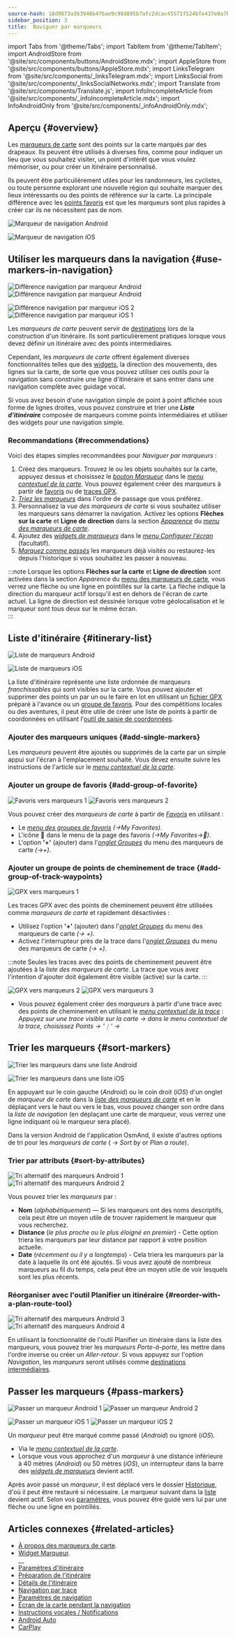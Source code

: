 ```yaml
---
source-hash: 18d9873a363946b476ae9c98d895b7afc2dcac45571f524bfe437e0a7bba8153
sidebar_position: 3
title:  Naviguer par marqueurs
---
```


import Tabs from '@theme/Tabs';
import TabItem from '@theme/TabItem';
import AndroidStore from '@site/src/components/buttons/AndroidStore.mdx';
import AppleStore from '@site/src/components/buttons/AppleStore.mdx';
import LinksTelegram from '@site/src/components/_linksTelegram.mdx';
import LinksSocial from '@site/src/components/_linksSocialNetworks.mdx';
import Translate from '@site/src/components/Translate.js';
import InfoIncompleteArticle from '@site/src/components/_infoIncompleteArticle.mdx';
import InfoAndroidOnly from '@site/src/components/_infoAndroidOnly.mdx';

## Aperçu {#overview}

Les [marqueurs de carte](../../personal/markers.md) sont des points sur la carte marqués par des drapeaux. Ils peuvent être utilisés à diverses fins, comme pour indiquer un lieu que vous souhaitez visiter, un point d'intérêt que vous voulez mémoriser, ou pour créer un itinéraire personnalisé.

Ils peuvent être particulièrement utiles pour les randonneurs, les cyclistes, ou toute personne explorant une nouvelle région qui souhaite marquer des lieux intéressants ou des points de référence sur la carte. La principale différence avec les [points favoris](../../personal/favorites.md) est que les marqueurs sont plus rapides à créer car ils ne nécessitent pas de nom.

<Tabs groupId="operating-systems" queryString="current-os">

<TabItem value="android" label="Android">  

![Marqueur de navigation Android](@site/static/img/navigation/marker/navigation_marker_android.png)

</TabItem>

<TabItem value="ios" label="iOS">

![Marqueur de navigation iOS](@site/static/img/navigation/marker/navigation_marker_ios.png)

</TabItem>

</Tabs>


## Utiliser les marqueurs dans la navigation {#use-markers-in-navigation}

<Tabs groupId="operating-systems" queryString="current-os">

<TabItem value="android" label="Android">  

 ![Différence navigation par marqueur Android](@site/static/img/navigation/marker/markers_ex_andr_2.png) ![Différence navigation par marqueur Android](@site/static/img/navigation/marker/markers_ex_andr_1.png)

</TabItem>

<TabItem value="ios" label="iOS">

![Différence navigation par marqueur iOS 2](@site/static/img/navigation/marker/markers_ex_ios_2.png) ![Différence navigation par marqueur iOS 1](@site/static/img/navigation/marker/markers_ex_ios_1.png)

</TabItem>

</Tabs>

Les *marqueurs de carte* peuvent servir de [destinations](./route-navigation#set-destinations) lors de la construction d'un itinéraire. Ils sont particulièrement pratiques lorsque vous devez définir un itinéraire avec des points intermédiaires.

Cependant, les *marqueurs de carte* offrent également diverses fonctionnalités telles que des [widgets](../../widgets/markers.md), la direction des mouvements, des lignes sur la carte, de sorte que vous pouvez utiliser ces outils pour la navigation sans construire une ligne d'itinéraire et sans entrer dans une navigation complète avec guidage vocal.

Si vous avez besoin d'une navigation simple de point à point affichée sous forme de lignes droites, vous pouvez construire et trier une ***Liste d'itinéraire*** composée de marqueurs comme points intermédiaires et utiliser des widgets pour une navigation simple.


### Recommandations {#recommendations}

Voici des étapes simples recommandées pour *Naviguer par marqueurs* :

1. Créez des marqueurs. Trouvez le ou les objets souhaités sur la carte, appuyez dessus et choisissez le *[bouton Marqueur](../../personal/markers.md#add--edit-markers)* dans le *[menu contextuel de la carte](../../map/map-context-menu.md#add--edit-marker)*. Vous pouvez également créer des marqueurs à partir de [favoris](#add-group-of-favorite) ou de [traces GPX](#add-group-of-track-waypoints).
2. [*Triez les marqueurs*](#sort-markers) dans l'ordre de passage que vous préférez.
3. Personnalisez la *vue des marqueurs de carte* si vous souhaitez utiliser les marqueurs sans démarrer la navigation. Activez les options **Flèches sur la carte** et **Ligne de direction** dans la section *[Apparence](../../personal/markers.md#appearance-on-the-map)* du *[menu des marqueurs de carte](../../personal/markers.md#actions)*.
4. Ajoutez des *[widgets de marqueurs](../../personal/markers.md#markers)* dans le *[menu Configurer l'écran](../../widgets/configure-screen.md)* (facultatif).
5. [*Marquez comme passés*](#pass-markers) les marqueurs déjà visités ou restaurez-les depuis l'historique si vous souhaitez les passer à nouveau.

:::note
Lorsque les options **Flèches sur la carte** et **Ligne de direction** sont activées dans la section *Apparence* du [menu des marqueurs de carte](../../personal/markers.md#appearance-on-the-map), vous verrez une flèche ou une ligne en pointillés sur la carte. La flèche indique la direction du marqueur actif lorsqu'il est en dehors de l'écran de carte actuel. La ligne de direction est dessinée lorsque votre géolocalisation et le marqueur sont tous deux sur le même écran.  
:::


## Liste d'itinéraire {#itinerary-list}

<Tabs groupId="operating-systems" queryString="current-os">

<TabItem value="android" label="Android">  

![Liste de marqueurs Android](@site/static/img/navigation/marker/markers_list_andr.png)

</TabItem>

<TabItem value="ios" label="iOS">

![Liste de marqueurs iOS](@site/static/img/navigation/marker/markers_list_ios.png)

</TabItem>

</Tabs>


La liste d'itinéraire représente une liste ordonnée de marqueurs *franchissables* qui sont visibles sur la carte. Vous pouvez ajouter et supprimer des points un par un ou le faire en lot en utilisant un [fichier GPX](#add-group-of-track-waypoints) préparé à l'avance ou un [groupe de favoris](#add-group-of-favorite). Pour des compétitions locales ou des aventures, il peut être utile de créer une liste de points à partir de coordonnées en utilisant l'[outil de saisie de coordonnées](../../plan-route/coordinate-input.md).


### Ajouter des marqueurs uniques {#add-single-markers}

Les *marqueurs* peuvent être ajoutés ou supprimés de la carte par un simple appui sur l'écran à l'emplacement souhaité. Vous devez ensuite suivre les instructions de l'article sur le *[menu contextuel de la carte](../../map/map-context-menu.md#add--edit-marker)*.  


### Ajouter un groupe de favoris {#add-group-of-favorite}

<InfoAndroidOnly />

![Favoris vers marqueurs 1](@site/static/img/navigation/marker/markers_favorites_andr_3.png) ![Favoris vers marqueurs 2](@site/static/img/navigation/marker/markers_favorites_andr_2.png)

Vous pouvez créer des *marqueurs de carte* à partir de *[Favoris](../../personal/favorites.md)* en utilisant :

- Le *[menu des groupes de favoris](../../personal/favorites.md#favorite-group-actions)* *(<Translate android="true" ids="shared_string_menu,shared_string_my_places"/>→My Favorites)*.
- L'icône &#128681; dans le menu de la page des favoris *(<Translate android="true" ids="shared_string_menu,shared_string_my_places"/>→My Favorites→&#128681;)*.
- L'option **'+'** (ajouter) dans l'*[onglet Groupes](../../personal/markers.md#marker-groups)* du menu des marqueurs de carte *(<Translate android="true" ids="shared_string_menu,map_markers,shared_string_groups"/>→+)*.  


### Ajouter un groupe de points de cheminement de trace {#add-group-of-track-waypoints}

<InfoAndroidOnly />

![GPX vers marqueurs 1](@site/static/img/navigation/marker/track_to_markers_andr.png)

Les traces GPX avec des points de cheminement peuvent être utilisées comme *marqueurs de carte* et rapidement désactivées :

- Utilisez l'option **'+'** (ajouter) dans l'*[onglet Groupes](../../personal/markers.md#marker-groups)* du menu des marqueurs de carte *(<Translate android="true" ids="shared_string_menu,map_markers,shared_string_groups"/>→ +)*.
- Activez l'interrupteur près de la trace dans l'*[onglet Groupes](../../personal/markers.md#marker-groups)* du menu des marqueurs de carte *(<Translate android="true" ids="shared_string_menu,map_markers,shared_string_groups"/>→ +)*.

:::note
Seules les traces avec des points de cheminement peuvent être ajoutées à la *liste des marqueurs de carte*. La trace que vous avez l'intention d'ajouter doit également être visible (active) sur la carte.
:::

![GPX vers marqueurs 2](@site/static/img/navigation/marker/track_to_markers_andr_2.png) ![GPX vers marqueurs 3](@site/static/img/navigation/marker/track_to_markers_andr_3.png)

- Vous pouvez également créer des *marqueurs* à partir d'une trace avec des points de cheminement en utilisant le *[menu contextuel de la trace](../../map/tracks/track-context-menu.md#points--waypoints)* : *Appuyez sur une trace visible sur la carte → dans le menu contextuel de la trace, choisissez Points → '&#8942;' → <Translate android="true" ids="add_group_to_markers"/>*


## Trier les marqueurs {#sort-markers}

<Tabs groupId="operating-systems" queryString="current-os">

<TabItem value="android" label="Android">  

![Trier les marqueurs dans une liste Android](@site/static/img/navigation/marker/sort_markers_andr.png)

</TabItem>

<TabItem value="ios" label="iOS">

![Trier les marqueurs dans une liste iOS](@site/static/img/navigation/marker/sort_markers_ios.png)

</TabItem>

</Tabs>

En appuyant sur le coin gauche (*Android*) ou le coin droit (*iOS*) d'un onglet de *marqueur de carte* dans la *[liste des marqueurs de carte](../../personal/markers.md#itinerary-list)* et en le déplaçant vers le haut ou vers le bas, vous pouvez changer son ordre dans la *liste de navigation* (en déplaçant une carte de marqueur, vous verrez une ligne indiquant où le marqueur sera placé).

Dans la version Android de l'application OsmAnd, il existe d'autres options de tri pour les *marqueurs de carte* (*<Translate android="true" ids="shared_string_menu,map_markers,shared_string_more"/> →* *Sort by* or *Plan a route*).


### Trier par attributs {#sort-by-attributes}

<Tabs groupId="operating-systems" queryString="current-os">

<TabItem value="android" label="Android">  

![Tri alternatif des marqueurs Android 1](@site/static/img/navigation/marker/sorting_markers_andr_1.png) ![Tri alternatif des marqueurs Android 2](@site/static/img/navigation/marker/sorting_markers_andr_2.png)

</TabItem>

<TabItem value="ios" label="iOS">

<InfoAndroidOnly />

</TabItem>

</Tabs>

Vous pouvez trier les *marqueurs* par :

- **Nom** (*alphabétiquement*) — Si les marqueurs ont des noms descriptifs, cela peut être un moyen utile de trouver rapidement le marqueur que vous recherchez.
- **Distance** (*le plus proche ou le plus éloigné en premier*) - Cette option triera les marqueurs par leur distance par rapport à votre position actuelle.
- **Date** (*récemment ou il y a longtemps*) - Cela triera les marqueurs par la date à laquelle ils ont été ajoutés. Si vous avez ajouté de nombreux marqueurs au fil du temps, cela peut être un moyen utile de voir lesquels sont les plus récents.


### Réorganiser avec l'outil Planifier un itinéraire {#reorder-with-a-plan-route-tool}

<InfoAndroidOnly />

![Tri alternatif des marqueurs Android 3](@site/static/img/navigation/marker/sorting_markers_andr_3.png) ![Tri alternatif des marqueurs Android 4](@site/static/img/navigation/marker/sorting_markers_andr_4.png)

En utilisant la fonctionnalité de l'outil Planifier un itinéraire dans la liste des marqueurs, vous pouvez trier les *marqueurs* *Porte-à-porte*, les mettre dans l'ordre inverse ou créer un *Aller-retour*. Si vous appuyez sur l'option *Navigation*, les *marqueurs* seront utilisés comme [destinations intermédiaires](../setup/route-navigation.md#intermediate-destinations).


## Passer les marqueurs {#pass-markers}

<Tabs groupId="operating-systems" queryString="current-os">

<TabItem value="android" label="Android">  

![Passer un marqueur Android 1](@site/static/img/navigation/marker/pass_markers_andr_1.png) ![Passer un marqueur Android 2](@site/static/img/navigation/marker/pass_markers_andr_2.png)

</TabItem>

<TabItem value="ios" label="iOS">

![Passer un marqueur iOS 1](@site/static/img/navigation/marker/pass_markers_ios_1.png) ![Passer un marqueur iOS 2](@site/static/img/navigation/marker/pass_markers_ios_2.png)

</TabItem>

</Tabs>

Un *marqueur* peut être marqué comme passé (*Android*) ou ignoré (*iOS*).

- Via le *[menu contextuel de la carte](../../map/map-context-menu.md#add--edit-marker)*.  
- Lorsque vous vous approchez d'un *marqueur* à une distance inférieure à 40 mètres (*Android*) ou 50 mètres (*iOS*), un interrupteur dans la barre des *[widgets de marqueurs](../../widgets/markers.md#top-bar-widget)* devient actif.  

Après avoir passé un *marqueur*, il est déplacé vers le dossier [Historique](../../personal/markers.md#history), d'où il peut être restauré si nécessaire. Le marqueur suivant dans la [liste](#itinerary-list) devient actif. Selon vos [paramètres](#use-markers-in-navigation), vous pouvez être guidé vers lui par une flèche ou une ligne en pointillés.


## Articles connexes {#related-articles}

- [À propos des marqueurs de carte](../../personal/markers.md).
- [Widget Marqueur](../../widgets/markers.md).  
__
- [Paramètres d'itinéraire](../routing/osmand-routing.md#routing-types)
- [Préparation de l'itinéraire](./route-navigation.md)
- [Détails de l'itinéraire](./route-details.md)
- [Navigation par trace](./gpx-navigation.md)
- [Paramètres de navigation](../guidance/navigation-settings.md)
- [Écran de la carte pendant la navigation](../guidance/map-during-navigation.md)
- [Instructions vocales / Notifications](../guidance/voice-navigation.md)
- [Android Auto](../auto-car.md)
- [CarPlay](../car-play.md)